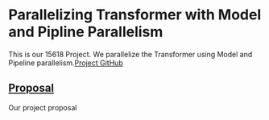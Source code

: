# Parallelizing Transformer with Model and Pipline Parallelism
This is our 15618 Project. We parallelize the Transformer using Model and Pipeline parallelism.[Project GitHub](https://github.com/xyd18/ExtremeWeatherProject)

## [Proposal](proposal/index.md)
Our project proposal